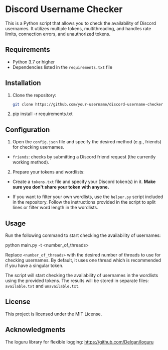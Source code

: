 # Discord Username Checker

This is a Python script that allows you to check the availability of Discord usernames. It utilizes multiple tokens, multithreading, and handles rate limits, connection errors, and unauthorized tokens.

## Requirements

- Python 3.7 or higher
- Dependencies listed in the `requirements.txt` file

## Installation

1. Clone the repository:

   ```bash
   git clone https://github.com/your-username/discord-username-checker.git

2. pip install -r requirements.txt


## Configuration

1. Open the `config.json` file and specify the desired method (e.g., friends) for checking usernames.

- `friends`: checks by submitting a Discord friend request (the currently working method).

2. Prepare your tokens and wordlists:

- Create a `tokens.txt` file and specify your Discord token(s) in it. **Make sure you don't share your token with anyone.**

- If you want to filter your own wordlists, use the `helper.py` script included in the repository. Follow the instructions provided in the script to split lines or filter word length in the wordlists.

## Usage

Run the following command to start checking the availability of usernames:

python main.py -t <number_of_threads>

Replace `<number_of_threads>` with the desired number of threads to use for checking usernames. By default, it uses one thread which is recommended if you have a singular token.

The script will start checking the availability of usernames in the wordlists using the provided tokens. The results will be stored in separate files: `available.txt` and `unavailable.txt`.

## License

This project is licensed under the MIT License.

## Acknowledgments

The loguru library for flexible logging: https://github.com/Delgan/loguru
